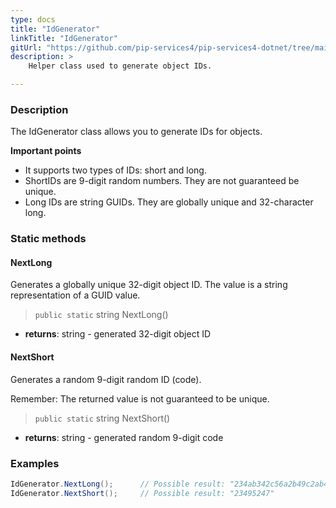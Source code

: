 ```yaml
---
type: docs
title: "IdGenerator"
linkTitle: "IdGenerator"
gitUrl: "https://github.com/pip-services4/pip-services4-dotnet/tree/main/pip-services4-data-dotnet"
description: > 
    Helper class used to generate object IDs.

---
```


### Description

The IdGenerator class allows you to generate IDs for objects. 

**Important points**

- It supports two types of IDs: short and long.
- ShortIDs are 9-digit random numbers. They are not guaranteed be unique.
- Long IDs are string GUIDs. They are globally unique and 32-character long.

### Static methods

#### NextLong
Generates a globally unique 32-digit object ID.
The value is a string representation of a GUID value.

> `public static` string NextLong()

- **returns**: string - generated 32-digit object ID


#### NextShort
Generates a random 9-digit random ID (code).

Remember: The returned value is not guaranteed to be unique.

> `public static` string NextShort()

- **returns**: string - generated random 9-digit code

### Examples

```cs
IdGenerator.NextLong();      // Possible result: "234ab342c56a2b49c2ab42bf23ff991ac"
IdGenerator.NextShort();     // Possible result: "23495247"
```

